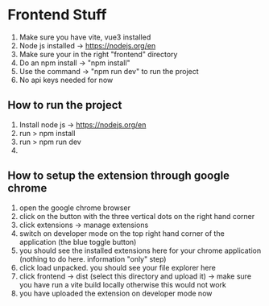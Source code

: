 #  Frontend Stuff

1. Make sure you have vite, vue3 installed
2. Node js installed -> https://nodejs.org/en
3. Make sure your in the right "frontend" directory
4. Do an npm install -> "npm install"
5. Use the command -> "npm run dev" to run the project
6. No api keys needed for now



## How to run the project

1. Install node js -> https://nodejs.org/en
2. run > npm install
3. run > npm run dev
4. 


## How to setup the extension through google chrome

1. open the google chrome browser
2. click on the button with the three vertical dots on the right hand corner
3. click extensions -> manage extensions
4. switch on developer mode on the top right hand corner of the application (the blue toggle button)
5. you should see the installed extensions here for your chrome application (nothing to do here. information "only" step)
6. click load unpacked. you should see your file explorer here
7. click frontend -> dist (select this directory and upload it) -> make sure you have run a vite build locally otherwise
    this would not work
8. you have uploaded the extension on developer mode now
